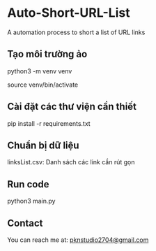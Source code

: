 # Auto-Short-URL-List
A automation process to short a list of URL links

## Tạo môi trường ảo
python3 -m venv venv 

source venv/bin/activate

## Cài đặt các thư viện cần thiết
pip install -r requirements.txt

## Chuẩn bị dữ liệu
linksList.csv: Danh sách các link cần rút gọn

## Run code
python3 main.py

## Contact
You can reach me at: pknstudio2704@gmail.com